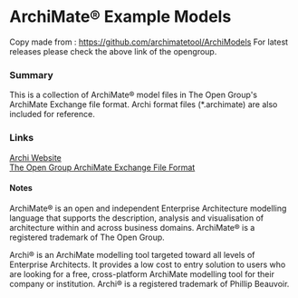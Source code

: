 # ArchiMate® Example Models

Copy made from : https://github.com/archimatetool/ArchiModels
For latest releases please check the above link of the opengroup.

### Summary

This is a collection of ArchiMate® model files in The Open Group's ArchiMate Exchange file format. Archi format files  (*.archimate) are also included for reference.

### Links

[Archi Website](http://www.archimatetool.com)  
[The Open Group ArchiMate Exchange File Format](http://www.opengroup.org/subjectareas/enterprise/archimate/model-exchange-file-format)  

#### Notes
ArchiMate® is an open and independent Enterprise Architecture modelling language that supports the description, analysis and visualisation of architecture within and across business domains. ArchiMate® is a registered trademark of The Open Group.

Archi® is an ArchiMate modelling tool targeted toward all levels of Enterprise Architects. It provides a low cost to entry solution to users who are looking for a free, cross-platform ArchiMate modelling tool for their company or institution. Archi® is a registered trademark of Phillip Beauvoir.